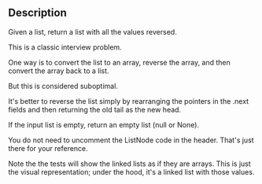 ## Description
Given a list, return a list with all the values reversed.

This is a classic interview problem.

One way is to convert the list to an array, reverse the array, and then convert the array back to a list.

But this is considered suboptimal.

It's better to reverse the list simply by rearranging the pointers in the .next fields and then returning the old tail as the new head.

If the input list is empty, return an empty list (null or None).

You do not need to uncomment the ListNode code in the header. That's just there for your reference.

Note the the tests will show the linked lists as if they are arrays. This is just the visual representation; under the hood, it's a linked list with those values.